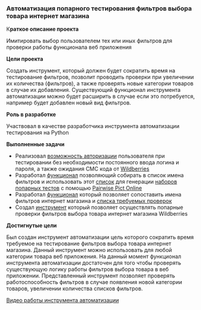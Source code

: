 ### **Автоматизация попарного тестирования фильтров выбора товара интернет магазина**

К**раткое описание проекта**

Имитировать выбор пользователем тех или иных фильтров для проверки работы функционала веб приложения

**Цели проекта** 

Создать инструмент, который должен будет сократить время на тестирование фильтров, позволит проводить проверки при увеличении их количества (фильтров), а также проверять новые категории товаров в случае их добавления. Существующий функционал инструмента автоматизации можно будет расширить в случае если это потребуется, например будет добавлен новый вид фильтров.

**Роль в разработке**

Участвовал в качестве разработчика инструмента автоматизации тестирования на Python

**Выполненные задачи**

- Реализовал [возможность авторизации](https://github.com/DimaSannikov/Graduation_project/blob/main/auth_wb.py) пользователя при тестировании без необходимости постоянного ввода логина и пароля, а также ожидания СМС кода от [Wildberries](https://www.wildberries.ru/)
- Разработал [функционал](https://github.com/DimaSannikov/Graduation_project/blob/main/pairwise_list_create.py) позволяющий собирать в список имена фильтров и использовать этот [список](https://github.com/DimaSannikov/Graduation_project/blob/main/translate_for_pict.txt) для генерации [наборов попарных тестов](https://github.com/DimaSannikov/Graduation_project/blob/main/pairwise.txt) с помощью [Pairwise Pict Online](https://pairwise.yuuniworks.com/)
- Разработал [функционал](https://github.com/DimaSannikov/Graduation_project/blob/main/testing_lists.py) который позволяет сопоставить имена фильтров интернет магазина и [списка требуемых проверок](https://github.com/DimaSannikov/Graduation_project/tree/main/testlists)
- Создал [инструмент](https://github.com/DimaSannikov/Graduation_project/blob/main/checkboxes_test.py) который позволяет осуществлять попарные проверки фильтров выбора товара интернет магазина Wildberries

**Достигнутые цели**

Был создан инструмент автоматизации цель которого сократить время требуемое на тестирование фильтров выбора товара интернет магазина. Данный инструмент можно использовать для любой категории товара веб приложения. На данный момент функционал инструмента автоматизации достаточен для того чтобы проверять существующую логику работы фильтров выбора товара в веб приложении. Представленный инструмент позволяет проверять работоспособность фильтров в случае появления новой категории товаров, увеличении количества списков фильтров.

[Видео работы инструмента автоматизации](https://drive.google.com/file/d/1mnTt2INzASYLVOaZHL8HckRoR2y640tX/view?usp=sharing)